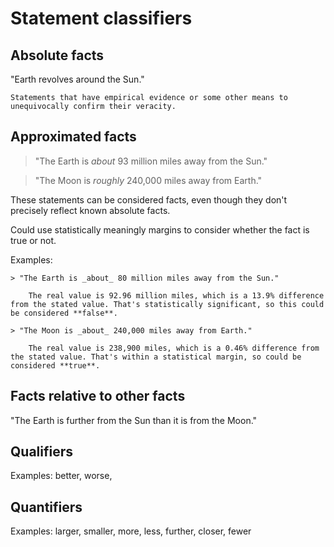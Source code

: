 # Statement classifiers

## Absolute facts

"Earth revolves around the Sun."

    Statements that have empirical evidence or some other means to unequivocally confirm their veracity.

## Approximated facts

> "The Earth is _about_ 93 million miles away from the Sun."

> "The Moon is _roughly_ 240,000 miles away from Earth."

These statements can be considered facts, even though they don't precisely reflect known absolute facts.

Could use statistically meaningly margins to consider whether the fact is true or not.

Examples:

    > "The Earth is _about_ 80 million miles away from the Sun."

        The real value is 92.96 million miles, which is a 13.9% difference from the stated value. That's statistically significant, so this could be considered **false**.

    > "The Moon is _about_ 240,000 miles away from Earth."

        The real value is 238,900 miles, which is a 0.46% difference from the stated value. That's within a statistical margin, so could be considered **true**.

## Facts relative to other facts

"The Earth is further from the Sun than it is from the Moon."

## Qualifiers

Examples: better, worse,

## Quantifiers

Examples: larger, smaller, more, less, further, closer, fewer
